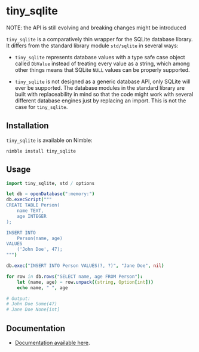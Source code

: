 # tiny_sqlite

NOTE: the API is still evolving and breaking changes might be introduced

`tiny_sqlite` is a comparatively thin wrapper for the SQLite database library. It differs from the standard library module `std/sqlite` in several ways:

- `tiny_sqlite` represents database values with a type safe case object called `DbValue` instead of treating every value as a string, which among other things means that SQLite `NULL` values can be properly supported.

- `tiny_sqlite` is not designed as a generic database API, only SQLite will ever be supported. The database modules in the standard library are built with replaceability in mind so that the code might work with several different database engines just by replacing an import. This is not the case for `tiny_sqlite`.

## Installation

`tiny_sqlite` is available on Nimble:

```
nimble install tiny_sqlite
```

## Usage

```nim
import tiny_sqlite, std / options

let db = openDatabase(":memory:")
db.execScript("""
CREATE TABLE Person(
    name TEXT,
    age INTEGER
);

INSERT INTO
    Person(name, age)
VALUES
    ('John Doe', 47);
""")

db.exec("INSERT INTO Person VALUES(?, ?)", "Jane Doe", nil)

for row in db.rows("SELECT name, age FROM Person"):
    let (name, age) = row.unpack((string, Option[int]))
    echo name, " ", age

# Output:
# John Doe Some(47)
# Jane Doe None[int]
```

## Documentation

- [Documentation available here](https://gulpf.github.io/tiny_sqlite/tiny_sqlite.html).


